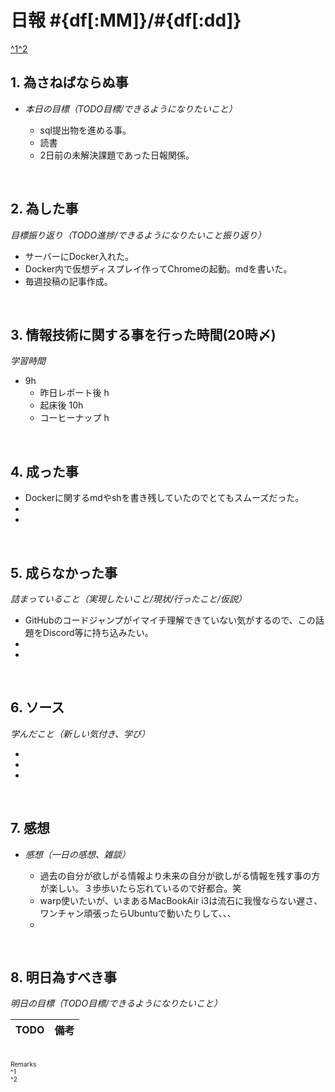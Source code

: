 
# 日報 #{df[:MM]}/#{df[:dd]}
[^1](#remarks)[^2](#remarks)


## 1. 為さねばならぬ事

- *本日の目標（TODO目標/できるようになりたいこと）*

  - sql提出物を進める事。
  - 読書
  - 2日前の未解決課題であった日報関係。

<br>

## 2. 為した事
*目標振り返り（TODO進捗/できるようになりたいこと振り返り）*

  - サーバーにDocker入れた。
  - Docker内で仮想ディスプレイ作ってChromeの起動。mdを書いた。
  - 毎週投稿の記事作成。

<br>


## 3. 情報技術に関する事を行った時間(20時〆)

*学習時間*

  - 9h
    - 昨日レポート後 h
    - 起床後 10h
    - コーヒーナップ h


<br>


## 4. 成った事

  - Dockerに関するmdやshを書き残していたのでとてもスムーズだった。
  - 
  - 


<br>


## 5. 成らなかった事
*詰まっていること（実現したいこと/現状/行ったこと/仮説）*

  - GitHubのコードジャンプがイマイチ理解できていない気がするので、この話題をDiscord等に持ち込みたい。
  - 
  - 


<br>


## 6. ソース
*学んだこと（新しい気付き、学び）*

  - 
  - 
  - 


<br>

## 7. 感想
- *感想（一日の感想、雑談）*

  - 過去の自分が欲しがる情報より未来の自分が欲しがる情報を残す事の方が楽しい。３歩歩いたら忘れているので好都合。笑
  - warp使いたいが、いまあるMacBookAir i3は流石に我慢ならない遅さ、ワンチャン頑張ったらUbuntuで動いたりして、、、
  - 


<br>


## 8. 明日為すべき事
*明日の目標（TODO目標/できるようになりたいこと）*

|TODO|備考|
|-|-|

<!-- end -->

<br>


<span id="remarks" style="font-size:x-small">
  Remarks<br>
  ^1 <br>
  ^2 <br>
</span>


<br>
